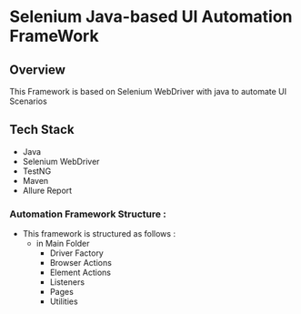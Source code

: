 # Selenium Java-based UI Automation FrameWork

## Overview
This Framework is based on Selenium WebDriver with java to automate UI Scenarios

## Tech Stack
- Java
- Selenium WebDriver
- TestNG
- Maven
- Allure Report

### Automation Framework Structure :
- This framework is structured as follows :
  - in Main Folder
    - Driver Factory
    - Browser Actions
    - Element Actions
    - Listeners
    - Pages
    - Utilities

    
